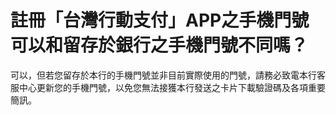 # 註冊「台灣行動支付」APP之手機門號可以和留存於銀行之手機門號不同嗎？

可以，但若您留存於本行的手機門號並非目前實際使用的門號，請務必致電本行客服中心更新您的手機門號，以免您無法接獲本行發送之卡片下載驗證碼及各項重要簡訊。

